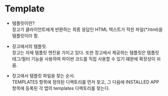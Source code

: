 # Template  

- 템플릿이란?  
장고가 클라이언트에게 반환하는 최종 응답인 HTML 텍스트가 적힌 파일(*.html)을 템플릿이라 함.

- 장고에서의 템플릿.  
장고는 자체 템플릿 엔진을 가지고 있다. 또한 장고에서 제공하는 템플릿은 템플릿 태그/필터 기능을 사용하여 파이썬 코드를 직접 사용할 수 있기 떄문에 확장성이 쉬움.

- 장고에서 템플릿 파일을 찾는 순서.  
TEMPLATES 항목에 정의된 디렉토리를 먼저 찾고, 그 다음에 INSTALLED APP 항목에 등록된 각 앱의 templates 디렉토리를 찾는다.  